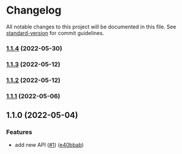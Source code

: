 # Changelog

All notable changes to this project will be documented in this file. See [standard-version](https://github.com/conventional-changelog/standard-version) for commit guidelines.

### [1.1.4](https://github.com/crimx/synced-store/compare/v1.1.3...v1.1.4) (2022-05-30)

### [1.1.3](https://github.com/crimx/synced-store/compare/v1.1.2...v1.1.3) (2022-05-12)

### [1.1.2](https://github.com/crimx/synced-store/compare/v1.1.1...v1.1.2) (2022-05-12)

### [1.1.1](https://github.com/crimx/synced-store/compare/v1.1.0...v1.1.1) (2022-05-06)

## 1.1.0 (2022-05-04)


### Features

* add new API ([#1](https://github.com/crimx/synced-store/issues/1)) ([e40bbab](https://github.com/crimx/synced-store/commit/e40bbab054c7eb9604bfddd0ce5dd8a3f8795915))
